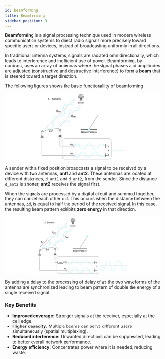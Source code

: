 ```yaml
---
id: beamforming
title: Beamforming 
sidebar_position: 3
---
```


**Beamforming** is a signal processing technique used in modern wireless communication systems to direct radio signals more precisely toward specific users or devices, instead of broadcasting uniformly in all directions.  

In traditional antenna systems, signals are radiated omnidirectionally, which leads to interference and inefficient use of power. Beamforming, by contrast, uses an array of antennas where the signal phases and amplitudes are adjusted (constructive and destructive interference) to form a **beam** that is steered toward a target direction.  

The following figures shows the basic funcitonallity of beamforming

![beamforming1](/img/beam_forming1.svg)

A sender with a fixed position broadcasts a signal to be received by a device with two antennas, **ant1** and **ant2**. These antennas are located at different distances, `d_ant1` and `d_ant2`, from the sender. Since the distance `d_ant2` is shorter, **ant2** receives the signal first.  

When the signals are processed by a digital circuit and summed together, they can cancel each other out. This occurs when the distance between the antennas, `Δd`, is equal to half the period of the received signal. In this case, the resulting beam pattern exhibits **zero energy** in that direction.


![beamforming1](/img/beam_forming2.svg)

By adding a delay to the processing of delay of `Δt` the two waveforms of the antenna are synchronized leading to beam pattern of double the energy of a single received signal



### Key Benefits
- **Improved coverage:** Stronger signals at the receiver, especially at the cell edge.  
- **Higher capacity:** Multiple beams can serve different users simultaneously (spatial multiplexing).  
- **Reduced interference:** Unwanted directions can be suppressed, leading to better overall network performance.  
- **Energy efficiency:** Concentrates power where it is needed, reducing waste.  
